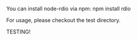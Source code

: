 You can install node-rdio via npm: npm install rdio

For usage, please checkout the test directory.

TESTING!
